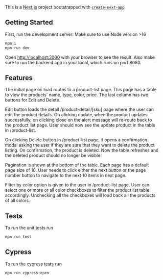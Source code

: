 This is a [Next.js](https://nextjs.org/) project bootstrapped with [`create-next-app`](https://github.com/vercel/next.js/tree/canary/packages/create-next-app).

## Getting Started

First, run the development server:
Make sure to use Node version >16 
```bash
npm i 
npm run dev
```
Open [http://localhost:3000](http://localhost:3000) with your browser to see the result.
Also make sure to run the backend app in your local, which runs on port 8080. 


## Features

The initial page on load routes to a product-list page. This page has a table to view the products' name, type, color, price. The last column has two buttons for Edit and Delete. 

Edit button loads the detail /product-detail/[sku] page where the user can edit the product details. On clicking update, when the product updates successfully, on clicking close on the alert message will re-route back to the product list page. User should now see the update product in the table in /product-list. 

On clicking Delete button in /product-list page, it opens a confirmation modal asking the user if they are sure that they want to delete the product listing. On confirmation, the product is deleted. Now the table refreshes and the deleted product should no longer be visible. 

Pagination is shown at the bottom of the table. Each page has a default page size of 10. User needs to click either the next button or the page number button to navigate to the next 10 items in next page. 

Filter by color option is given to the user in /product-list page. User can select one or more or all color checkboxes to filter the product list table accordingly. Unchecking all the checkboxes will load back all the products of all colors. 

## Tests

To run the unit tests run 

```bash
npm run test
```

## Cypress

To run the cypress tests run 

```bash
npm run cypress:open
```